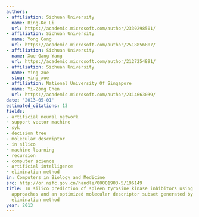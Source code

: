 ```yaml
---
authors:
- affiliation: Sichuan University
  name: Bing-Ke Li
  url: https://academic.microsoft.com/author/2330298501/
- affiliation: Sichuan University
  name: Yong Cong
  url: https://academic.microsoft.com/author/2518856807/
- affiliation: Sichuan University
  name: Xue-Gang Yang
  url: https://academic.microsoft.com/author/2127254891/
- affiliation: Sichuan University
  name: Ying Xue
  slug: ying_xue
- affiliation: National University Of Singapore
  name: Yi-Zong Chen
  url: https://academic.microsoft.com/author/2314663039/
date: '2013-05-01'
estimated_citations: 13
fields:
- artificial neural network
- support vector machine
- syk
- decision tree
- molecular descriptor
- in silico
- machine learning
- recursion
- computer science
- artificial intelligence
- elimination method
in: Computers in Biology and Medicine
src: http://or.nsfc.gov.cn/handle/00001903-5/196149
title: In silico prediction of spleen tyrosine kinase inhibitors using machine learning
  approaches and an optimized molecular descriptor subset generated by recursive feature
  elimination method
year: 2013
---
```

